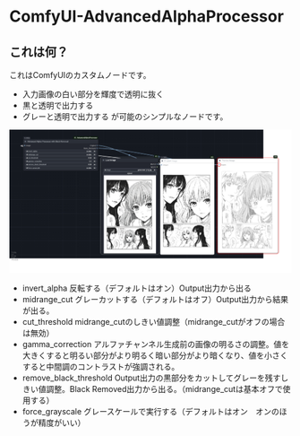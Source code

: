 # ComfyUI-AdvancedAlphaProcessor

## これは何？
これはComfyUIのカスタムノードです。
- 入力画像の白い部分を輝度で透明に抜く
- 黒と透明で出力する
- グレーと透明で出力する
が可能のシンプルなノードです。

![image](https://github.com/852wa/ComfyUI-AAP/blob/master/sample.png)


- invert_alpha
  反転する（デフォルトはオン）Output出力から出る
- midrange_cut
  グレーカットする（デフォルトはオフ）Output出力から結果が出る。
- cut_threshold
  midrange_cutのしきい値調整（midrange_cutがオフの場合は無効）
- gamma_correction
  アルファチャンネル生成前の画像の明るさの調整。値を大きくすると明るい部分がより明るく暗い部分がより暗くなり、値を小さくすると中間調のコントラストが強調される。
- remove_black_threshold
  Output出力の黒部分をカットしてグレーを残すしきい値調整。Black Removed出力から出る。（midrange_cutは基本オフで使用する）
- force_grayscale
  グレースケールで実行する（デフォルトはオン　オンのほうが精度がいい）
